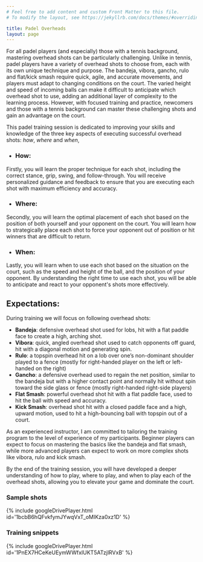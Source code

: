 ```yaml
---
# Feel free to add content and custom Front Matter to this file.
# To modify the layout, see https://jekyllrb.com/docs/themes/#overriding-theme-defaults

title: Padel Overheads
layout: page
---
```


For all padel players (and especially) those with a tennis background, mastering overhead shots can be particularly challenging. Unlike in tennis, padel players have a variety of overhead shots to choose from, each with its own unique technique and purpose. The bandeja, vibora, gancho, rulo and flat/kick smash require quick, agile, and accurate movements, and players must adapt to changing conditions on the court. The varied height and speed of incoming balls can make it difficult to anticipate which overhead shot to use, adding an additional layer of complexity to the learning process. However, with focused training and practice, newcomers and those with a tennis background can master these challenging shots and gain an advantage on the court.

This padel training session is dedicated to improving your skills and knowledge of the three key aspects of executing successful overhead shots: _how_, _where_ and _when_,

- ### How:
Firstly, you will learn the proper technique for each shot, including the correct stance, grip, swing, and follow-through. You will receive personalized guidance and feedback to ensure that you are executing each shot with maximum efficiency and accuracy.
- ### Where:
Secondly, you will learn the optimal placement of each shot based on the position of both yourself and your opponent on the court. You will learn how to strategically place each shot to force your opponent out of position or hit winners that are difficult to return.

- ### When:
Lastly, you will learn when to use each shot based on the situation on the court, such as the speed and height of the ball, and the position of your opponent. By understanding the right time to use each shot, you will be able to anticipate and react to your opponent's shots more effectively.

## Expectations:

During training we will focus on following overhead shots:

- **Bandeja**: defensive overhead shot used for lobs, hit with a flat paddle face to create a high, arching shot.
- **Vibora**: quick, angled overhead shot used to catch opponents off guard, hit with a diagonal motion and generating spin.
- **Rulo**: a topspin overhead hit on a lob over one’s non-dominant shoulder played to a fence (mostly for right-handed player on the left or left-handed on the right)
- **Gancho**: a defensive overhead used to regain the net position, similar to the bandeja but with a higher contact point and normally hit without spin toward the side glass or fence (mostly right-handed right-side players)
- **Flat Smash**: powerful overhead shot hit with a flat paddle face, used to hit the ball with speed and accuracy.
- **Kick Smash**: overhead shot hit with a closed paddle face and a high, upward motion, used to hit a high-bouncing ball with topspin out of a court.

As an experienced instructor, I am committed to tailoring the training program to the level of experience of my participants.
Beginner players can expect to focus on mastering the basics like the bandeja and flat smash, while more advanced players can expect to work on more complex shots like vibora, rulo and kick smash.

By the end of the training session, you will have developed a deeper understanding of how to play, where to play, and when to play each of the overhead shots, allowing you to elevate your game and dominate the court.

### Sample shots  
{% include googleDrivePlayer.html id='1bcbB6hQFvkfymJYwqVxT_oMIKza0xz1D' %}


### Training snippets
{% include googleDrivePlayer.html id='1PnEX7HCeKeUEymWWfxIUKT5ATzjlRVxB' %}